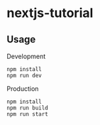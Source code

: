 # nextjs-tutorial

## Usage
Development
```
npm install
npm run dev
```

Production
```
npm install
npm run build
npm run start
```
